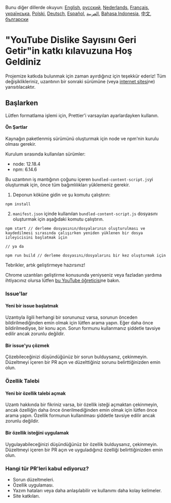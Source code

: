 Bunu diğer dillerde okuyun: [English](CONTRIBUTING.md), [русский](CONTRIBUTINGru.md), [Nederlands](CONTRIBUTINGnl.md), [Français](CONTRIBUTINGfr.md), [українська](CONTRIBUTINGuk.md), [Polski](CONTRIBUTINGpl.md), [Deutsch](CONTRIBUTINGde.md), [Español](CONTRIBUTINGes.md), [العربية](CONTRIBUTINGar.md), [Bahasa Indonesia](CONTRIBUTINGid.md), [中文](CONTRIBUTINGcn.md), [български](CONTRIBUTINGbg.md)

# "YouTube Dislike Sayısını Geri Getir"in katkı kılavuzuna Hoş Geldiniz

Projemize katkıda bulunmak için zaman ayırdığınız için teşekkür ederiz! Tüm değişiklikleriniz, uzantının bir sonraki sürümüne (veya [internet sitesi](https://www.returnyoutubedislike.com/)ne) yansıtılacaktır.

## Başlarken

Lütfen formatlama işlemi için, Prettier'i varsayılan ayarlardayken kullanın.

#### Ön Şartlar

Kaynağın paketlenmiş sürümünü oluşturmak için node ve npm'nin kurulu olması gerekir.

Kurulum sırasında kullanılan sürümler:

- node: 12.18.4
- npm: 6.14.6

Bu uzantının iş mantığının çoğunu içeren `bundled-content-script.js`yi oluşturmak için, önce tüm bağımlılıkları yüklemeniz gerekir.

1. Deponun köküne gidin ve şu komutu çalıştırın:

```
npm install
```

2. `manifest.json` içinde kullanılan `bundled-content-script.js` dosyasını oluşturmak için aşağıdaki komutu çalıştırın.

```
npm start // derleme dosyasının/dosyalarının oluşturulması ve kaydedilmesi sırasında çalışırken yeniden yüklenen bir dosya izleyicisini başlatmak için

// ya da

npm run build // derleme dosyasını/dosyalarını bir kez oluşturmak için
```

Tebrikler, artık geliştirmeye hazırsınız!

Chrome uzantıları geliştirme konusunda yeniyseniz veya fazladan yardıma ihtiyacınız olursa lütfen [bu YouTube öğreticisi](https://www.youtube.com/watch?v=mdOj6HYE3_0)ne bakın.

### Issue'lar

#### Yeni bir issue başlatmak

Uzantıyla ilgili herhangi bir sorununuz varsa, sorunun önceden bildirilmediğinden emin olmak için lütfen arama yapın. Eğer daha önce bildirilmediyse, bir konu açın. Sorun formunu kullanmanız şiddetle tavsiye edilir ancak zorunlu değildir.

#### Bir issue'yu çözmek

Çözebileceğinizi düşündüğünüz bir sorun bulduysanız, çekinmeyin. Düzeltmeyi içeren bir PR açın ve düzelttiğiniz sorunu belirttiğinizden emin olun.

### Özellik Talebi

#### Yeni bir özellik talebi açmak

Uzantı hakkında bir fikriniz varsa, bir özellik isteği açmaktan çekinmeyin, ancak özelliğin daha önce önerilmediğinden emin olmak için lütfen önce arama yapın. Özellik formunun kullanılması şiddetle tavsiye edilir ancak zorunlu değildir.

#### Bir özellik isteğini uygulamak

Uygulayabileceğinizi düşündüğünüz bir özellik bulduysanız, çekinmeyin. Düzeltmeyi içeren bir PR açın ve uyguladığınız özelliği belirttiğinizden emin olun.

### Hangi tür PR'leri kabul ediyoruz?

- Sorun düzeltmeleri.
- Özellik uygulaması.
- Yazım hataları veya daha anlaşılabilir ve kullanımı daha kolay kelimeler.
- Site katkıları.
